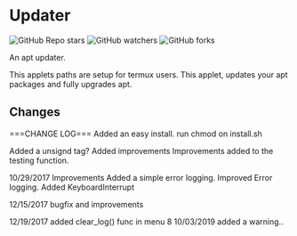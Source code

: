 # Updater

![GitHub Repo stars](https://img.shields.io/github/stars/ghosthunter15/updater?style=plastic) ![GitHub watchers](https://img.shields.io/github/watchers/ghosthunter15/updater?style=plastic) ![GitHub forks](https://img.shields.io/github/forks/ghosthunter15/updater?style=plastic)

An apt updater.

This applets paths are setup for termux users.
This applet, updates your apt packages and fully upgrades apt.

## Changes
===CHANGE LOG===
Added an easy install.
run chmod on install.sh

Added a unsignd tag?
Added improvements
Improvements added to the testing function.

10/29/2017
	Improvements
    Added a simple error logging.
    Improved Error logging.
    Added KeyboardInterrupt

12/15/2017
	bugfix and improvements

12/19/2017
	added clear_log() func in menu 8
10/03/2019
	added a warning..
